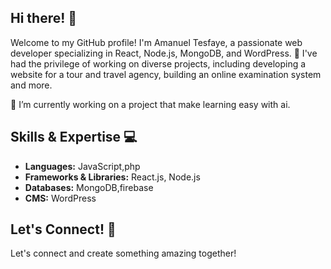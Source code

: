 

<!--
**amanuelt312/amanuelt312** is a ✨ _special_ ✨ repository because its `README.md` (this file) appears on your GitHub profile.

Here are some ideas to get you started:

- 🔭 I’m currently working on ...
- 🌱 I’m currently learning ...
- 👯 I’m looking to collaborate on ...
- 🤔 I’m looking for help with ...
- 💬 Ask me about ...
- 📫 How to reach me: ...
- 😄 Pronouns: ...
- ⚡ Fun fact: ...
-->

## Hi there! 👋

Welcome to my GitHub profile! I'm Amanuel Tesfaye, a passionate web developer specializing in React, Node.js, MongoDB, and WordPress. 🚀
I've had the privilege of working on diverse projects, including developing a website for a tour and travel agency, building an online examination system and more.

🔭 I’m currently working on a project that make learning easy with ai.

## Skills & Expertise 💻

- **Languages:** JavaScript,php
- **Frameworks & Libraries:** React.js, Node.js
- **Databases:** MongoDB,firebase
- **CMS:** WordPress



## Let's Connect! 🤝
Let's connect and create something amazing together!

